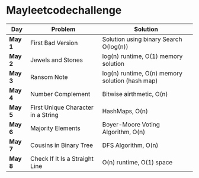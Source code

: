 # Mayleetcodechallenge
| **Day**  | **Problem**   | **Solution**  |
|---|---|---|
|**May 1** | First Bad Version |Solution using binary Search O(log(n)) |
|**May 2** | Jewels and Stones | log(n) runtime, O(1) memory solution |
|**May 3** | Ransom Note | log(n) runtime, O(n) memory solution (hash map) |
|**May 4** | Number Complement | Bitwise airthmetic, O(n) |
|**May 5** | First Unique Character in a String | HashMaps, O(n) |
|**May 6** | Majority Elements | Boyer-Moore Voting Algorithm, O(n) |
|**May 7** | Cousins in Binary Tree | DFS Algorithm, O(n) |
|**May 8** | Check If It Is a Straight Line | O(n) runtime, O(1) space |

